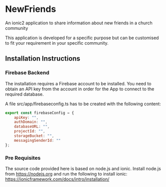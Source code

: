 # NewFriends
An ionic2 application to share information about new friends in a church community

This application is developed for a specific purpose but can be customised to fit your requirement in your specific community. 

## Installation Instructions

### Firebase Backend
The installation requires a Firebase account to be installed. You need to obtain an API key from the account in order for the App to connect to the required database. 

A file src/app/firebaseconfig.ts has to be created with the following content:
```Javascript
export const firebaseConfig = {
    apiKey: "",
    authDomain: "",
    databaseURL: "",
    projectId: "",
    storageBucket: "",
    messagingSenderId: ""
};
```

### Pre Requisites
The source code provided here is based on node.js and ionic. Install node.js from https://nodejs.org and run the following to install ionic: https://ionicframework.com/docs/intro/installation/



